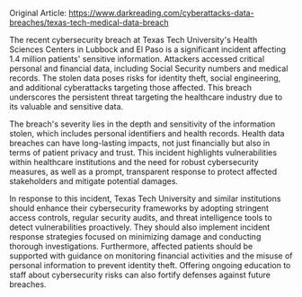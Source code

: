 Original Article: https://www.darkreading.com/cyberattacks-data-breaches/texas-tech-medical-data-breach

The recent cybersecurity breach at Texas Tech University's Health Sciences Centers in Lubbock and El Paso is a significant incident affecting 1.4 million patients' sensitive information. Attackers accessed critical personal and financial data, including Social Security numbers and medical records. The stolen data poses risks for identity theft, social engineering, and additional cyberattacks targeting those affected. This breach underscores the persistent threat targeting the healthcare industry due to its valuable and sensitive data.

The breach's severity lies in the depth and sensitivity of the information stolen, which includes personal identifiers and health records. Health data breaches can have long-lasting impacts, not just financially but also in terms of patient privacy and trust. This incident highlights vulnerabilities within healthcare institutions and the need for robust cybersecurity measures, as well as a prompt, transparent response to protect affected stakeholders and mitigate potential damages.

In response to this incident, Texas Tech University and similar institutions should enhance their cybersecurity frameworks by adopting stringent access controls, regular security audits, and threat intelligence tools to detect vulnerabilities proactively. They should also implement incident response strategies focused on minimizing damage and conducting thorough investigations. Furthermore, affected patients should be supported with guidance on monitoring financial activities and the misuse of personal information to prevent identity theft. Offering ongoing education to staff about cybersecurity risks can also fortify defenses against future breaches.